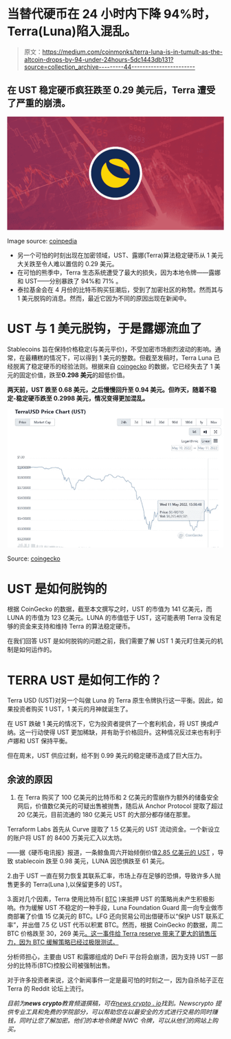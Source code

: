 # 当替代硬币在 24 小时内下降 94%时，Terra(Luna)陷入混乱。

> 原文：<https://medium.com/coinmonks/terra-luna-is-in-tumult-as-the-altcoin-drops-by-94-under-24hours-5dc1443db131?source=collection_archive---------44----------------------->

## 在 UST 稳定硬币疯狂跌至 0.29 美元后，Terra 遭受了严重的崩溃。

![](img/590b3fdb143f3791872a3ea3753400cb.png)

Image source: [coinpedia](https://image.coinpedia.org/wp-content/uploads/2022/05/11124834/COINPEDIA-BANNER-IMAGE-64.png)

*   另一个可怕的时刻出现在加密领域，UST、露娜(Terra)算法稳定硬币从 1 美元大关跌至令人难以置信的 0.29 美元。
*   在可怕的熊季中，Terra 生态系统遭受了最大的损失，因为本地令牌——露娜和 UST——分别暴跌了 94%和 71% 。
*   泰拉基金会在 4 月份的比特币购买狂潮后，受到了加密社区的称赞。然而其与 1 美元脱钩的消息。然而，最近它因为不同的原因出现在新闻中。

# UST 与 1 美元脱钩，于是露娜流血了

Stablecoins 旨在保持价格稳定(与美元平价)，不受加密市场剧烈波动的影响。通常，在最糟糕的情况下，可以得到 1 美元的整数。但截至发稿时，Terra Luna 已经脱离了稳定硬币的经验法则。根据来自 [coingecko](https://www.coingecko.com/en/coins/terra-usd) 的数据，它已经失去了 1 美元的固定价值，跌至**0.298 美元**的超低价值。

**两天前，UST 跌至 0.68 美元，之后慢慢回升至 0.94 美元。但昨天，随着不稳定-稳定硬币跌至 0.2998 美元，情况变得更加混乱。**

![](img/615647b3e182026847175b4066412b99.png)

Source: [coingecko](https://www.coingecko.com/en/coins/terra-usd)

# **UST 是如何脱钩的**

根据 CoinGecko 的数据，截至本文撰写之时，UST 的市值为 141 亿美元，而 LUNA 的市值为 123 亿美元。LUNA 的市值低于 UST，这可能表明 Terra 没有足够的资金来支持和维持 Terra 的算法稳定硬币。

在我们回答 UST 是如何脱钩的问题之前，我们需要了解 UST 1 美元盯住美元的机制是如何运作的。

# TERRA UST 是如何工作的？

Terra USD (UST)对另一个叫做 Luna 的 Terra 原生令牌执行这一平衡。因此，如果投资者购买 1 UST，1 美元的月神就诞生了。

在 UST 跌破 1 美元的情况下，它为投资者提供了一个套利机会，将 UST 换成卢纳。这一行动使得 UST 更加稀缺，并有助于价格回升。这种情况反过来也有利于卢娜和 UST 保持平衡。

但在周末，UST 供应过剩，给不到 0.99 美元的稳定硬币造成了巨大压力。

## **余波的原因**

1.  在 Terra 购买了 100 亿美元的比特币和 2 亿美元的雪崩作为额外的储备安全网后，价值数亿美元的可疑出售被抛售，随后从 Anchor Protocol 提取了超过 20 亿美元，目前流通的 180 亿美元 UST 的大部分都存储在那里。

Terraform Labs 首先从 Curve 提取了 1.5 亿美元的 UST 流动资金。一个新设立的账户将 UST 的 8400 万美元汇入以太坊。

——据《硬币电讯报》报道，一条鲸鱼周六开始倾倒价值[2.85 亿美元的 UST](https://cointelegraph.com/news/luna-drops-20-in-a-day-as-whale-dumps-terra-s-ust-stablecoin-selloff-risks-ahead) ，导致 stablecoin 跌至 0.98 美元，LUNA 因恐惧跌至 61 美元。

2.由于 UST 一直在努力恢复其联系汇率，市场上存在足够的恐惧，导致许多人抛售更多的 Terra(Luna ),以保留更多的 UST。

3.面对几个因素，Terra 使用比特币( [BTC](https://cointelegraph.com/bitcoin-price) )来抵押 UST 的策略尚未产生积极影响。作为缓解 UST 不稳定的一种手段，Luna Foundation Guard 周一向专业做市商部署了价值 15 亿美元的 BTC。LFG 还向贸易公司出借硬币以“保护 UST 联系汇率”，并出借 7.5 亿 UST 代币以积累 BTC。然而，根据 CoinGecko 的数据，周二 BTC 价格跌至 30，269 美元[。这一事件给 Terra reserve 带来了更大的销售压力，因为 BTC 缓解策略已经过极限测试。](https://www.coingecko.com/en/coins/bitcoin)

分析师担心，主要由 UST 和露娜组成的 DeFi 平台将会崩溃，因为支持 UST 一部分的比特币(BTC)控股公司被强制出售。

对于许多投资者来说，这个新闻事件一定是最可怕的时刻之一，因为自杀帖子正在 Terra 的 Reddit 论坛上流行。

*目前为****news crypto****教育频道撰稿，可在*[*news crypto . io*](https://newscrypto.io/)*找到。Newscrypto 提供专业工具和免费的学院部分，可以帮助您在以最安全的方式进行交易的同时赚钱，同时让您了解加密。他们的本地令牌是 NWC 令牌，可以从他们的网站上购买。*